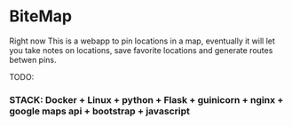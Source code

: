 # BiteMap

Right now This is a webapp to pin locations in a map, eventually it will let you take notes on locations, 
save favorite locations and generate routes betwen  pins.

TODO:
 
### STACK: Docker + Linux + python + Flask + guinicorn + nginx + google maps api + bootstrap + javascript
